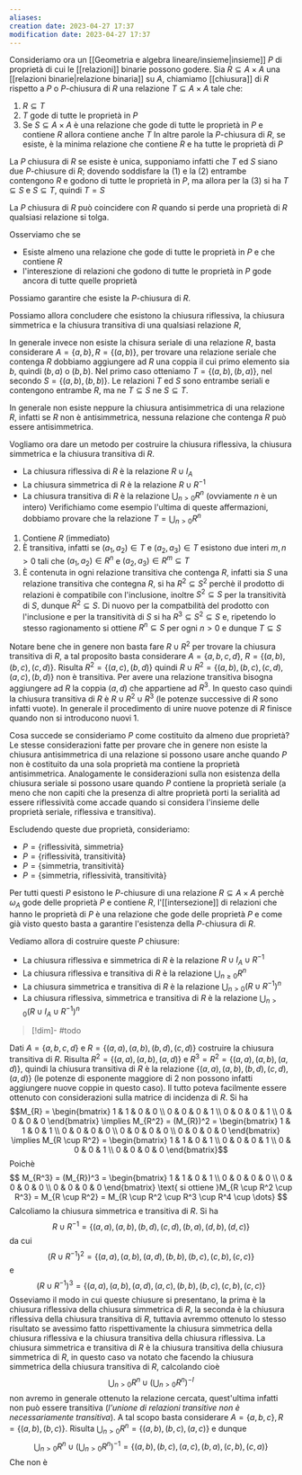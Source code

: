 ```yaml
---
aliases: 
creation date: 2023-04-27 17:37
modification date: 2023-04-27 17:37
---
```


Consideriamo ora un [[Geometria e algebra lineare/insieme|insieme]] $P$ di proprietà di cui le [[relazioni]] binarie possono godere. Sia $R \subseteq A \times A$ una [[relazioni binarie|relazione binaria]] su $A$, chiamiamo [[chiusura]] di $R$ rispetto a $P$ o $P$-chiusura di $R$ una relazione $T \subseteq A \times A$ tale che:
1. $R \subseteq T$
2. $T$ gode di tutte le proprietà in $P$
3. Se $S \subseteq A \times A$ è una relazione che gode di tutte le proprietà in $P$ e contiene $R$ allora contiene anche $T$
In altre parole la $P$-chiusura di $R$, se esiste, è la minima relazione che contiene $R$ e ha tutte le proprietà di $P$

La $P$ chiusura di $R$ se esiste è unica, supponiamo infatti che $T$ ed $S$ siano due $P$-chiusure di $R$; dovendo soddisfare la (1) e la (2) entrambe contengono $R$ e godono di tutte le proprietà in $P$, ma allora per la (3) si ha $T \subseteq S$ e $S \subseteq T$, quindi $T = S$

La $P$ chiusura di $R$ può coincidere con $R$ quando si perde una proprietà di $R$ qualsiasi relazione si tolga.

Osserviamo che se
- Esiste almeno una relazione che gode di tutte le proprietà in $P$ e che contiene $R$
- l'intereszione di relazioni che godono di tutte le proprietà in $P$ gode ancora di tutte quelle proprietà 

Possiamo garantire che esiste la $P$-chiusura di $R$.

Possiamo allora concludere che esistono la chiusura riflessiva, la chiusura simmetrica e la chiusura transitiva di una qualsiasi relazione $R$,

In generale invece non esiste la chisura seriale di una relazione $R$, basta considerare $A = \{ a,b \}, R = \{ (a,b) \}$, per trovare una relazione seriale che contenga $R$ dobbiamo aggiungere ad $R$ una coppia il cui primo elemento sia $b$, quindi $(b,a)$ o $(b,b)$. Nel primo caso otteniamo $T = \{ (a,b),(b,a) \}$, nel secondo $S = \{ (a,b),(b,b) \}$. Le relazioni $T$ ed $S$ sono entrambe seriali e contengono entrambe $R$, ma ne $T \subseteq S$ ne $S \subseteq T$.

In generale non esiste neppure la chiusura antisimmetrica di una relazione $R$, infatti se $R$ non è antisimmetrica, nessuna relazione che contenga $R$ può essere antisimmetrica.

Vogliamo ora dare un metodo per costruire la chiusura riflessiva, la chiusura simmetrica e la chiusura transitiva di $R$.
- La chiusura riflessiva di $R$ è la relazione $R \cup I_{A}$
- La chiusura simmetrica di $R$ è la relazione $R \cup R^{-1}$
- La chiusura transitiva di $R$ è la relazione $\displaystyle\bigcup_{n > 0}R^n$ (ovviamente $n$ è un intero)
Verifichiamo come esempio l'ultima di queste affermazioni, dobbiamo provare che la relazione $T = \bigcup_{n > 0} R^n$
1. Contiene $R$ (immediato)
2. È transitiva, infatti se $(a_{1},a_{2}) \in T$ e $(a_{2},a_{3}) \in T$ esistono due interi $m,n > 0$ tali che $(a_{1},a_{2}) \in R^n$ e $(a_{2},a_{3}) \in R^m \subseteq T$
3. È contenuta in ogni relazione transitiva che contenga $R$, infatti sia $S$ una relazione transitiva che contegna $R$, si ha $R^2 \subseteq S^2$ perchè il prodotto di relazioni è compatibile con l'inclusione, inoltre $S^2 \subseteq S$ per la transitività di $S$, dunque $R^2 \subseteq S$. Di nuovo per la compatbilità del prodotto con l'inclusione e per la transitività di $S$ si ha $R^3 \subseteq S^2 \subseteq S$ e, ripetendo lo stesso ragionamento si ottiene $R^n \subseteq S$ per ogni $n > 0$ e dunque $T \subseteq S$


Notare bene che in genere non basta fare $R \cup R^2$ per trovare la chiusura transitiva di $R$, a tal proposito basta considerare $A = \{ a,b,c,d \}$, $R = \{ (a,b),(b,c),(c,d) \}$. Risulta $R^2 = \{ (a,c),(b,d) \}$ quindi $R \cup R^2 = \{ (a,b),(b,c),(c,d),(a,c),(b,d) \}$ non è transitiva. Per avere una relazione transitiva bisogna aggiungere ad $R$ la coppia $(a,d)$ che appartiene ad $R^3$. In questo caso quindi la chiusura transitiva di $R$ è $R \cup R^2 \cup R^3$ (le potenze successive di $R$ sono infatti vuote).
In generale il procedimento di unire nuove potenze di $R$ finisce quando non si introducono nuovi 1.


Cosa succede se consideriamo $P$ come costituito da almeno due proprietà?
Le stesse considerazioni fatte per provare che in genere non esiste la chiusura antisimmetrica di una relazione si possono usare anche quando $P$ non è costituito da una sola proprietà ma contiene la proprietà antisimmetrica. Analogamente le considerazioni sulla non esistenza della chiusura seriale si possono usare quando $P$ contiene la proprietà seriale (a meno che non capiti che la presenza di altre proprietà porti la serialità ad essere riflessività come accade quando si considera l'insieme delle proprietà seriale, riflessiva e transitiva).

Escludendo queste due proprietà, consideriamo:
- $P = \{ \text{riflessività, simmetria} \}$
- $P = \{ \text{riflessività, transitività} \}$
- $P = \{ \text{simmetria, transitività} \}$
- $P = \{ \text{simmetria, riflessività, transitività} \}$

Per tutti questi $P$ esistono le $P$-chiusure di una relazione $R \subseteq A \times A$ perchè $\omega_{A}$ gode delle proprietà $P$ e contiene $R$, l'[[intersezione]] di relazioni che hanno le proprietà di $P$ è una relazione che gode delle proprietà $P$ e come già visto questo basta a garantire l'esistenza della $P$-chiusura di $R$.

Vediamo allora di costruire queste $P$ chiusure:
- La chiusura riflessiva e simmetrica di $R$ è la relazione $R \cup I_{A} \cup R^{-1}$
- La chiusura riflessiva e transitiva di $R$ è la relazione $\displaystyle \bigcup_{n \geq 0}R^n$
- La chiusura simmetrica e transitiva di $R$ è la relazione $\displaystyle\bigcup_{n > 0} (R \cup R^{-1})^n$
- La chiusura riflessiva, simmetrica e transitiva di $R$ è la relazione $\displaystyle\bigcup_{n > 0}(R \cup I_{A} \cup R^{-1})^{n}$
>[!dim]-
>#todo


Dati $A = \{ a,b,c,d \}$ e $R = \{ (a,a),(a,b),(b,d),(c,d) \}$ costruire la chiusura transitiva di $R$. Risulta $R^2 = \{ (a,a),(a,b),(a,d) \}$ e $R^3 = R^2 = \{ (a,a),(a,b),(a,d) \}$, quindi la chiusura transitiva di $R$ è la relazione $\{ (a,a),(a,b),(b,d),(c,d),(a,d) \}$ (le potenze di esponente maggiore di $2$ non possono infatti aggiungere nuove coppie in questo caso).
Il tutto poteva facilmente essere ottenuto con considerazioni sulla matrice di incidenza di $R$.
Si ha $$M_{R} = \begin{bmatrix}
1 & 1 & 0 & 0 \\
0 & 0 & 0 & 1 \\
0 & 0 & 0 & 1 \\
0 & 0 & 0 & 0
\end{bmatrix} \implies M_{R^2} = (M_{R})^2 = \begin{bmatrix}
1 & 1 & 0 & 1 \\
0 & 0 & 0 & 0 \\
0 & 0 & 0 & 0 \\
0 & 0 & 0 & 0 
\end{bmatrix} \implies M_{R \cup R^2} = \begin{bmatrix}
1 & 1 & 0 & 1 \\
0 & 0 & 0 & 1 \\
0 & 0 & 0 & 1 \\
0 & 0 & 0 & 0
\end{bmatrix}$$
Poichè
$$ M_{R^3} = (M_{R})^3 = \begin{bmatrix}
1 & 1 & 0 & 1 \\
0 & 0 & 0 & 0 \\
0 & 0 & 0 & 0 \\
0 & 0 & 0 & 0
\end{bmatrix} \text{ si ottiene }M_{R \cup R^2 \cup R^3} = M_{R \cup R^2} = M_{R \cup R^2 \cup R^3 \cup R^4 \cup \dots} $$
Calcoliamo la chiusura simmetrica e transitiva di $R$. Si ha
$$ R \cup R^{-1} = \{ (a,a),(a,b),(b,d),(c,d),(b,a),(d,b),(d,c) \} $$
da cui
$$ (R \cup R^{-1})^2 = \{ (a,a),(a,b),(a,d),(b,b),(b,c),(c,b),(c,c) \} $$
e
$$ (R \cup R^{-1})^3 = \{ (a,a),(a,b),(a,d),(a,c),(b,b),(b,c),(c,b),(c,c) \} $$
Osseviamo il modo in cui queste chiusure si presentano, la prima è la chiusura riflessiva della chiusura simmetrica di $R$, la seconda è la chiusura riflessiva della chiusura transitiva di $R$, tuttavia avremmo ottenuto lo stesso risultato se avessimo fatto rispettivamente la chiusura simmetrica della chiusura riflessiva e la chiusura transitiva della chiusura riflessiva.
La chiusura simmetrica e transitiva di $R$ è la chiusura transitiva della chiusura simmetrica di $R$, in questo caso va notato che facendo la chiusura simmetrica della chiusura transitiva di $R$, calcolando cioè $$\displaystyle \bigcup_{n > 0} R^n \cup \left( \bigcup_{n > 0} R^n \right)^{-I}$$non avremo in generale ottenuto la relazione cercata, quest'ultima infatti non può essere transitiva (*l'unione di relazioni transitive non è necessariamente transitiva*).
A tal scopo basta considerare $A = \{ a,b,c \}, R = \{ (a,b),(b,c) \}$. Risulta $\displaystyle\bigcup_{n > 0} R^n = \{ (a,b),(b,c),(a,c) \}$ e dunque $$\bigcup_{n > 0}R^n \cup \left( \bigcup_{n > 0} R^n \right) ^{-1} = \{ (a,b),(b,c),(a,c),(b,a),(c,b),(c,a) \}$$
Che non è 
